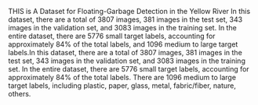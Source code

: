 THIS is A Dataset for Floating-Garbage Detection in the Yellow River
In this dataset, there are a total of 3807 images, 381 images in the test set, 343 images in the validation set, and 3083 images in the training set. In the entire dataset, there are 5776 small target labels, accounting for approximately 84% of the total labels, and 1096 medium to large target labels.In this dataset, there are a total of 3807 images, 381 images in the test set, 343 images in the validation set, and 3083 images in the training set. In the entire dataset, there are 5776 small target labels, accounting for approximately 84% of the total labels. There are 1096 medium to large target labels, including plastic, paper, glass, metal, fabric/fiber, nature, others.